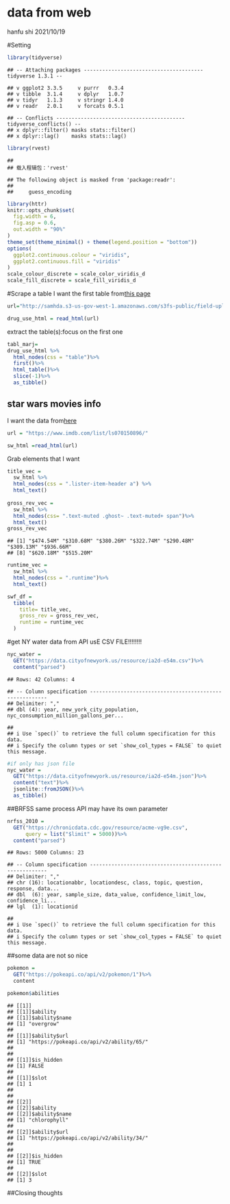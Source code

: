 data from web
================
hanfu shi
2021/10/19

\#Setting

``` r
library(tidyverse)
```

    ## -- Attaching packages --------------------------------------- tidyverse 1.3.1 --

    ## v ggplot2 3.3.5     v purrr   0.3.4
    ## v tibble  3.1.4     v dplyr   1.0.7
    ## v tidyr   1.1.3     v stringr 1.4.0
    ## v readr   2.0.1     v forcats 0.5.1

    ## -- Conflicts ------------------------------------------ tidyverse_conflicts() --
    ## x dplyr::filter() masks stats::filter()
    ## x dplyr::lag()    masks stats::lag()

``` r
library(rvest)
```

    ## 
    ## 载入程辑包：'rvest'

    ## The following object is masked from 'package:readr':
    ## 
    ##     guess_encoding

``` r
library(httr)
knitr::opts_chunk$set(
  fig.width = 6,
  fig.asp = 0.6,
  out.width = "90%"
)
theme_set(theme_minimal() + theme(legend.position = "bottom"))
options(
  ggplot2.continuous.colour = "viridis",
  ggplot2.continuous.fill = "viridis"
)
scale_colour_discrete = scale_color_viridis_d
scale_fill_discrete = scale_fill_viridis_d
```

\#Scrape a table I want the first table from[this
page](http://samhda.s3-us-gov-west-1.amazonaws.com/s3fs-public/field-uploads/2k15StateFiles/NSDUHsaeShortTermCHG2015.htm)

``` r
url="http://samhda.s3-us-gov-west-1.amazonaws.com/s3fs-public/field-uploads/2k15StateFiles/NSDUHsaeShortTermCHG2015.htm"

drug_use_html = read_html(url)
```

extract the table(s):focus on the first one

``` r
tabl_marj=
drug_use_html %>%
  html_nodes(css = "table")%>%
  first()%>%
  html_table()%>%
  slice(-1)%>%
  as_tibble()
```

## star wars movies info

I want the data from[here](https://www.imdb.com/list/ls070150896/)

``` r
url = "https://www.imdb.com/list/ls070150896/"

sw_html =read_html(url)
```

Grab elements that I want

``` r
title_vec = 
  sw_html %>%
  html_nodes(css = ".lister-item-header a") %>%
  html_text()
  
gross_rev_vec =
  sw_html %>%
  html_nodes(css= ".text-muted .ghost~ .text-muted+ span")%>%
  html_text()
gross_rev_vec
```

    ## [1] "$474.54M" "$310.68M" "$380.26M" "$322.74M" "$290.48M" "$309.13M" "$936.66M"
    ## [8] "$620.18M" "$515.20M"

``` r
runtime_vec =
  sw_html %>%
  html_nodes(css = ".runtime")%>%
  html_text()

swf_df =
  tibble(
    title= title_vec,
    gross_rev = gross_rev_vec,
    runtime = runtime_vec
  )
```

\#get NY water data from API usE CSV FILE!!!!!!!!

``` r
nyc_water = 
  GET("https://data.cityofnewyork.us/resource/ia2d-e54m.csv")%>%
  content("parsed")
```

    ## Rows: 42 Columns: 4

    ## -- Column specification --------------------------------------------------------
    ## Delimiter: ","
    ## dbl (4): year, new_york_city_population, nyc_consumption_million_gallons_per...

    ## 
    ## i Use `spec()` to retrieve the full column specification for this data.
    ## i Specify the column types or set `show_col_types = FALSE` to quiet this message.

``` r
#if only has json file
nyc_water = 
  GET("https://data.cityofnewyork.us/resource/ia2d-e54m.json")%>%
  content("text")%>%
  jsonlite::fromJSON()%>%
  as_tibble()
```

\#\#BRFSS same process API may have its own parameter

``` r
nrfss_2010 =
  GET("https://chronicdata.cdc.gov/resource/acme-vg9e.csv",
      query = list("$limit" = 5000))%>%
  content("parsed")
```

    ## Rows: 5000 Columns: 23

    ## -- Column specification --------------------------------------------------------
    ## Delimiter: ","
    ## chr (16): locationabbr, locationdesc, class, topic, question, response, data...
    ## dbl  (6): year, sample_size, data_value, confidence_limit_low, confidence_li...
    ## lgl  (1): locationid

    ## 
    ## i Use `spec()` to retrieve the full column specification for this data.
    ## i Specify the column types or set `show_col_types = FALSE` to quiet this message.

\#\#some data are not so nice

``` r
pokemon =
  GET("https://pokeapi.co/api/v2/pokemon/1")%>%
  content

pokemon$abilities
```

    ## [[1]]
    ## [[1]]$ability
    ## [[1]]$ability$name
    ## [1] "overgrow"
    ## 
    ## [[1]]$ability$url
    ## [1] "https://pokeapi.co/api/v2/ability/65/"
    ## 
    ## 
    ## [[1]]$is_hidden
    ## [1] FALSE
    ## 
    ## [[1]]$slot
    ## [1] 1
    ## 
    ## 
    ## [[2]]
    ## [[2]]$ability
    ## [[2]]$ability$name
    ## [1] "chlorophyll"
    ## 
    ## [[2]]$ability$url
    ## [1] "https://pokeapi.co/api/v2/ability/34/"
    ## 
    ## 
    ## [[2]]$is_hidden
    ## [1] TRUE
    ## 
    ## [[2]]$slot
    ## [1] 3

\#\#Closing thoughts
